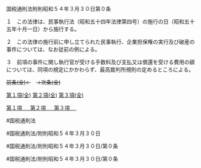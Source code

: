国税通則法附則昭和５４年３月３０日第０条

１　この法律は、民事執行法（昭和五十四年法律第四号）の施行の日（昭和五十五年十月一日）から施行する。

２　この法律の施行前に申し立てられた民事執行、企業担保権の実行及び破産の事件については、なお従前の例による。

３　前項の事件に関し執行官が受ける手数料及び支払又は償還を受ける費用の額については、同項の規定にかかわらず、最高裁判所規則の定めるところによる。

~~前条(全)←~~　~~→次条(全)~~

[第１項(全)](国税通則法＿＿＿＿附則昭和５４年３月３０日第０条第１項_.md)  [第２項(全)](国税通則法＿＿＿＿附則昭和５４年３月３０日第０条第２項_.md)  [第３項(全)](国税通則法＿＿＿＿附則昭和５４年３月３０日第０条第３項_.md)  

[第１項 　 ](国税通則法＿＿＿＿附則昭和５４年３月３０日第０条第１項.md)  [第２項 　 ](国税通則法＿＿＿＿附則昭和５４年３月３０日第０条第２項.md)  [第３項 　 ](国税通則法＿＿＿＿附則昭和５４年３月３０日第０条第３項.md)  

#国税通則法

#国税通則法/附則昭和５４年３月３０日

#国税通則法/附則昭和５４年３月３０日/第０条

#国税通則法/附則昭和５４年３月３０日/第０条

